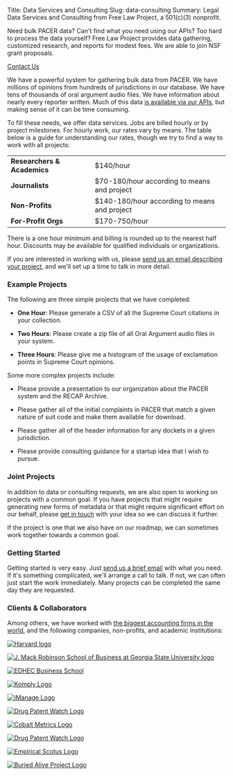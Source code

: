 Title: Data Services and Consulting
Slug: data-consulting
Summary: Legal Data Services and Consulting from Free Law Project, a 501(c)(3)
             nonprofit.


<div class="row">
    <div class="col-xs-12 col-sm-8 col-md-9">
        <p class="lead">Need bulk PACER data? Can't find what you need using our APIs? Too hard to process the data yourself? Free Law Project provides data gathering, customized research, and reports for modest fees. We are able to join NSF grant proposals.</p>
    </div>
    <div class="col-xs-12 col-sm-4 col-md-3">
        <span class="pull-right"><a href="{filename}/pages/contact.md" class="btn btn-lg btn-danger">Contact Us</a></span>
    </div>
</div>

We have a powerful system for gathering bulk data from PACER. We have millions of opinions from hundreds of jurisdictions in our database. We have tens of thousands of oral argument audio files. We have information about nearly every reporter written. Much of this data <a href="https://www.courtlistener.com/api/">is available via our APIs</a>, but making sense of it can be time consuming.

To fill these needs, we offer data services. Jobs are billed hourly or by project milestones. For hourly work, our rates vary by means. The table below is a guide for understanding our rates, though we try to find a way to work with all projects:

<table class="table table-condensed">
    <tbody>
    <tr>
        <td class="fit"><strong>Researchers &amp; Academics</strong></td>
        <td>$140/hour</td>
    </tr>
    <tr>
        <td class="fit"><strong>Journalists</strong></td>
        <td>$70-180/hour according to means and project</td>
    </tr>
    <tr>
        <td class="fit"><strong>Non-Profits</strong></td>
        <td>$140-180/hour according to means and project</td>
    </tr>
    <tr>
        <td class="fit"><strong>For-Profit Orgs</strong></td>
        <td>$170-750/hour</td>
    </tr>
    </tbody>
</table>

There is a one hour minimum and billing is rounded up to the nearest half hour. Discounts may be available for qualified individuals or organizations.

If you are interested in working with us, please [send us an email describing your project][c], and we'll set up a time to talk in more detail.


### Example Projects

The following are three simple projects that we have completed:

 - **One Hour**: Please generate a CSV of all the Supreme Court citations in your collection.

 - **Two Hours**: Please create a zip file of all Oral Argument audio files in your system.

 - **Three Hours**: Please give me a histogram of the usage of exclamation points in Supreme Court opinions.

Some more complex projects include:

 - Please provide a presentation to our organization about the PACER system and the RECAP Archive.
 
 - Please gather all of the initial complaints in PACER that match a given nature of suit code and make them available for download.
 
 - Please gather all of the header information for any dockets in a given jurisdiction.
 
 - Please provide consulting guidance for a startup idea that I wish to pursue. 


### Joint Projects

In addition to data or consulting requests, we are also open to working on projects with a common goal. If you have projects that might require generating new forms of metadata or that might require significant effort on our behalf, please [get in touch][c] with your idea so we can discuss it further. 

If the project is one that we also have on our roadmap, we can sometimes work together towards a common goal.


### Getting Started

Getting started is very easy. Just [send us a brief email][c] with what you need. If it's something complicated, we'll arrange a call to talk. If not, we can often just start the work immediately. Many projects can be completed the same day they are requested.


### Clients & Collaborators

<div class="row">
    <div class="col-xs-12">
        <p>Among others, we have worked with <a href="https://en.wikipedia.org/wiki/Big_Four_accounting_firms" rel="nofollow" target="_blank">the biggest accounting firms in the world</a>, and the following companies, non-profits, and academic institutions:</p>
    </div>
</div>
<div class="row vertical-align">
    <div class="col-xs-4">
        <p><a href="https://sociology.fas.harvard.edu/" rel="nofollow"
           target="_blank">
            <img src="{filename}/images/services-logos/harvard-sociology-logo.png"
                 alt="Harvard logo"
                 class="img-responsive center-block">
        </a></p>
    </div>
    <div class="col-xs-4">
        <p><a href="{filename}/dol-grant.md" rel="nofollow"
           target="_blank">
            <img src="{filename}/images/gsu.png"
                 alt="J. Mack Robinson School of Business at Georgia State University logo"
                 class="img-responsive center-block">
        </a></p>
    </div>
    <div class="col-xs-4">
        <p><a href="https://www.edhec.edu" rel="nofollow"
           target="_blank">
            <img src="{filename}/images/services-logos/edhec.png"
                 alt="EDHEC Business School"
                 class="img-responsive center-block">
        </a></p>
    </div>
</div>
<div class="row v-offset-above-2 vertical-align">
    <div class="col-xs-4">
        <p>
            <a href="https://komply.co" rel="nofollow"
               target="_blank">
                <img src="{filename}/images/services-logos/komply.png"
                     alt="Komply Logo"
                     class="img-responsive center-block">
            </a>
        </p>
    </div>
    <div class="col-xs-4">
        <p>
            <a href="https://imanage.com" rel="nofollow"
               target="_blank">
                <img src="{filename}/images/services-logos/imanage.svg"
                     alt="iManage Logo"
                     class="img-responsive center-block">
            </a>
        </p>
    </div>
    <div class="col-xs-4">
        <p><a href="https://fdd.org/" rel="nofollow"
           target="_blank">
            <img src="{filename}/images/services-logos/fdd.png"
                 alt="Drug Patent Watch Logo"
                 class="img-responsive center-block">
        </a></p>
    </div>
</div>
<div class="row v-offset-above-2 vertical-align">
    <div class="col-xs-4">
        <p>
            <a href="https://cobaltmetrics.com/" rel="nofollow"
               target="_blank">
                <img src="{filename}/images/services-logos/cobaltmetrics.png"
                     alt="Cobalt Metrics Logo"
                     class="img-responsive center-block">
            </a>
        </p>
    </div>
    <div class="col-xs-4">
        <p><a href="https://drugpatentwatch.com/" rel="nofollow"
           target="_blank">
            <img src="{filename}/images/services-logos/drugpatentwatch.png"
                 alt="Drug Patent Watch Logo"
                 class="img-responsive center-block">
        </a></p>
    </div>
    <div class="col-xs-4">
        <p><a href="https://empiricalscotus.com/" rel="nofollow"
           target="_blank">
            <img src="{filename}/images/services-logos/empirical-scotus.png"
                 alt="Empirical Scotus Logo"
                 class="img-responsive center-block">
        </a></p>
    </div>
</div>
<div class="row v-offset-above-2 vertical-align">
    <div class="col-xs-4"></div>
    <div class="col-xs-4">
        <p><a href="https://buriedaliveproject.org/" rel="nofollow"
           target="_blank">
            <img src="{filename}/images/services-logos/buried-alive-project.png"
                 alt="Buried Alive Project Logo"
                 class="img-responsive center-block">
        </a></p>
    </div>
    <div class="col-xs-4"></div>
</div>

[c]: {filename}/pages/contact.md
